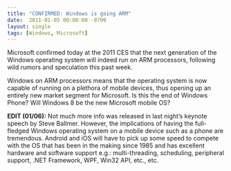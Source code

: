 ```yaml
---
title: "CONFIRMED: Windows is going ARM"
date:  2011-01-05 00:00:00 -0700
layout: single
tags: [Windows, Microsoft]
---
```


Microsoft confirmed today at the 2011 CES that the next generation of the Windows operating system will indeed run on ARM processors, following wild rumors and speculation this past week.

Windows on ARM processors means that the operating system is now capable of running on a plethora of mobile devices, thus opening up an entirely new market segment for Microsoft. Is this the end of Windows Phone? Will Windows 8 be the new Microsoft mobile OS?

**EDIT (01/06):** Not much more info was released in last night’s keynote speech by Steve Ballmer. However, the implications of having the full-fledged Windows operating system on a mobile device such as a phone are tremendous. Android and iOS will have to pick up some speed to compete with the OS that has been in the making since 1985 and has excellent hardware and software support e.g.: multi-threading, scheduling, peripheral support, .NET Framework, WPF, Win32 API, etc., etc.
